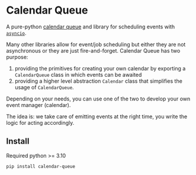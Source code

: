 # Calendar Queue

A pure-python [calendar queue](https://en.wikipedia.org/wiki/Calendar_queue) and library for scheduling events with [`asyncio`](https://docs.python.org/3/library/asyncio.html).

Many other libraries allow for event/job scheduling but either they are not asynchronous or they are just fire-and-forget.
Calendar Queue has two purpose:

1. providing the primitives for creating your own calendar by exporting a `CalendarQueue` class in which events can be awaited
2. providing a higher level abstraction `Calendar` class that simplifies the usage of `CalendarQueue`.

Depending on your needs, you can use one of the two to develop your own event manager (calendar). 

The idea is: we take care of emitting events at the right time, you write the logic for acting accordingly.


## Install

Required python >= 3.10 

```bash
pip install calendar-queue
```
